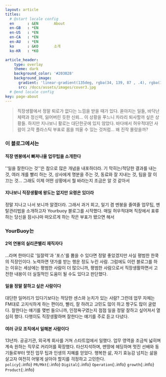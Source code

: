 ```yaml
---
layout: article
titles:
  # @start locale config
  en      : &EN       About
  en-GB   : *EN
  en-US   : *EN
  en-CA   : *EN
  en-AU   : *EN
  ko      : &KO       소개
  ko-KR   : *KO

article_header:
    type: overlay
    theme: dark
    background_color: '#203028'
    background_image:
      gradient: 'linear-gradient(135deg, rgba(34, 139, 87 , .4), rgba(139, 34, 139, .4))'
      src: /docs/assets/images/cover3.jpg
  # @end locale config
key: page-about
---
```




> 직장생활에서 정말 퇴로가 없다는 느낌을 받을 때가 있다. 쏟아지는 일들, 바닥난 체력과 정신력, 잃어버린 듯한 신뢰... 이 상황을 푸느니 차라리 퇴사할까 싶은 상황들. 하지만 지나보니 활로는 대단한곳에 있지 않았다. 바다에서 허우적대던 사람이 고작 플라스틱 부표로 몸을 띄울 수 있는 것처럼... 왜 진작 몰랐을까?



### 이 블로그에서는 

#### 직장 멘붕에서 빠져나올 업무팁을 소개한다

''일을 잘한다는 것''은 참으로 많은 개념을 내포하더라. 기 막히는/적당한 결과를 내는 것, 여러 개를 빨리 하는 것, 상사에게 명분을 주는 것, 동료와 잘 지내는 것, 팀을 잘 이끄는 것... 그래도 이제 어떤 상황에서 뭘 바라는지 조금은 알 것 같아서

#### 지나보니 직장생활에 왕도는 없지만 요령은 있더라

정말 지나고 나서 보니까 알겠더라. 그래서 과거 회고, 일기 겸 멘붕을 줄여줄 업무팁, 멘탈관리법을 소개하고자 Yourbuoy 블로그를 시작했다.  매일 허우적대며 직장에서 표류하는 당신을 잠시나마 떠오르게 하는 작은 부표가 됐으면 해서



### YourBuoy는

#### 2억 연봉의 실리콘밸리 재직자다

...라며 한마디로 '일잘력'과 '포스'를 뿜을 수 있다면 정말 좋았겠지만 사실 평범한 한쿡의 직장인이다. 노력하면 댓가를 받는 행운 정도 누린 사람. 그럼에도 이런 블로그를 하는 이유는 세상에는 평범한 사람이 더 많으니까, 평범한 사람으로서 직장생활하면서 고전한 내용이 더 실질적인 도움이 될 수도 있다고 판단했다.

#### 일을 정말 잘하고 싶은 사람이다 

대단한 일머리가 있다기보다는 적당한 센스와 눈치가 있는 사람?  그런데 업무 자체는 FM대로 고지식하게 하는 편이라, 빨리, 잘 하려고 고민도 많이 하고 짱구도 많이 굴렸다. 잘한다는 얘기를 몇번 들으니까, 인정욕구였는지 점점 일을 정말 잘하고 싶어져서 열심히 했다. 다행이도 직장생활하며 잘한다는 얘기를 주로 듣고 다녔다.  

#### 여러 규모 조직에서 일해본 사람이다

13년차. 공공기관, 외국계 회사를 거쳐 스타트업에서 일했다. 업무 영역을 조금씩 넓히며 계속 원하는 직무로 커리어를 확장했다. 타산지석하며, 맨땅에 헤딩하며 멋진 선배와 동기들로부터 멋진 업무 팁과 인생의 지혜를 얻었다. 행복한 삶, 자기 효능감 넘치는 삶을 살고자 여전히 어떻게 살아야 할지를 걱정하고 고민한다.   
`policy`{:.info} `PR/Mkt`{:.info} `Digital`{:.info} `Operation`{:.info} `growth`{:.info} `Product`{:.info} 

